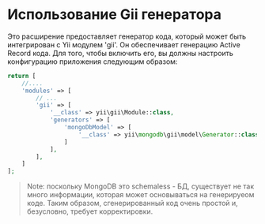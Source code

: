 Использование Gii генератора
===================

Это расширение предоставляет генератор кода, который может быть интегрирован с Yii модулем 'gii'. Он обеспечивает генерацию
Active Record кода. Для того, чтобы включить его, вы должны настроить конфигурацию приложения следующим образом:

```php
return [
    //....
    'modules' => [
        // ...
        'gii' => [
            '__class' => yii\gii\Module::class,
            'generators' => [
                'mongoDbModel' => [
                    '__class' => yii\mongodb\gii\model\Generator::class
                ]
            ],
        ],
    ]
];
```

> Note: поскольку MongoDB это schemaless - БД, существует не так много информации, которая может основываться на генерируеом коде. Таким образом, сгенерированный код очень простой и, безусловно, требует корректировки.
